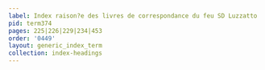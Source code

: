 ```yaml
---
label: Index raison?e des livres de correspondance du feu SD Luzzatto
pid: term374
pages: 225|226|229|234|453
order: '0449'
layout: generic_index_term
collection: index-headings
---
```

